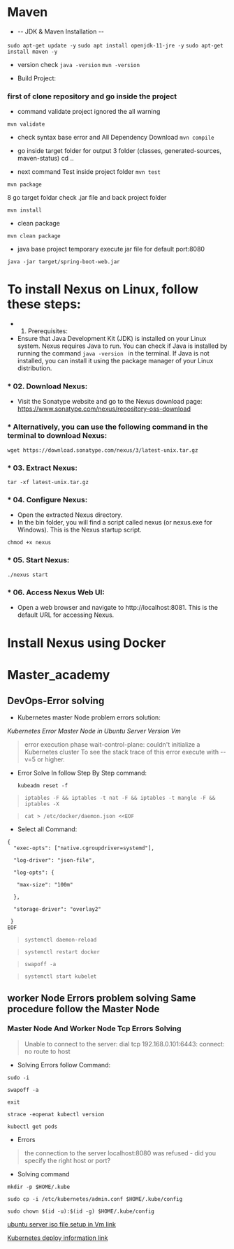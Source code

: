 # Maven 

* -- JDK & Maven Installation --

 ``sudo apt-get update -y``
  ``sudo apt install openjdk-11-jre -y``
    ``sudo apt-get install maven -y``

* version check 
` java -version `
` mvn -version `

* Build Project:
### first of clone repository and go inside the project

* command validate project ignored the all warning

` mvn validate ` 

* check syntax base error and All Dependency Download
` mvn compile `

* go inside target folder for output 3 folder (classes, generated-sources, maven-status) cd ..
* next command Test inside project folder
` mvn test `

` mvn package `

8 go target foldar check .jar file and back project folder

` mvn install `

* clean package

` mvn clean package `

* java base project temporary execute jar file for default port:8080

` java -jar target/spring-boot-web.jar `
 
# To install Nexus on Linux, follow these steps:

* 01. Prerequisites:
* Ensure that Java Development Kit (JDK) is installed on your Linux system. Nexus requires Java to run. You can check if Java is installed by running the command ``java -version `` in the terminal. If Java is not installed, you can install it using the package manager of your Linux distribution.

### * 02. Download Nexus:
* Visit the Sonatype website and go to the Nexus download page: https://www.sonatype.com/nexus/repository-oss-download

### * Alternatively, you can use the following command in the terminal to download Nexus:

 `` wget https://download.sonatype.com/nexus/3/latest-unix.tar.gz ``

 ### * 03. Extract Nexus:
 `` tar -xf latest-unix.tar.gz ``

### * 04. Configure Nexus:

* Open the extracted Nexus directory.
* In the bin folder, you will find a script called nexus (or nexus.exe for Windows). This is the Nexus startup script.

`` chmod +x nexus ``

### * 05. Start Nexus:

`` ./nexus start ``

### * 06. Access Nexus Web UI:
* Open a web browser and navigate to http://localhost:8081. This is the default URL for accessing Nexus.

# Install Nexus using Docker







# Master_academy 
## DevOps-Error solving
* Kubernetes master Node problem errors solution:

*Kubernetes Error Master Node in Ubuntu Server Version Vm*

> error execution phase wait-control-plane: couldn't initialize a Kubernetes 
> cluster To see the stack trace of this error execute with --v=5 or higher.

* Error Solve In follow Step By Step command:
 
  ``kubeadm reset -f``
 
 >``iptables -F && iptables -t nat -F && iptables -t mangle -F && iptables -X``
 
 >``cat > /etc/docker/daemon.json <<EOF``
 
 * Select all Command:
``` 
{
  "exec-opts": ["native.cgroupdriver=systemd"],
  
  "log-driver": "json-file",
  
  "log-opts": {
  
   "max-size": "100m"
	
  },
  
  "storage-driver": "overlay2"
  
 }
EOF 
```
 

>`systemctl daemon-reload`

>`systemctl restart docker`

>`swapoff -a`

>`systemctl start kubelet`


## worker Node Errors problem solving Same procedure follow the Master Node ##

### Master Node And Worker Node Tcp Errors Solving ###


>Unable to connect to the server: dial tcp 192.168.0.101:6443: connect: no route to host

* Solving Errors follow Command:

`sudo -i`

`swapoff -a`

`exit`

`strace -eopenat kubectl version`

`kubectl get pods`

* Errors

>the connection to the server localhost:8080 was refused - did you specify the right host or port?

* Solving command

```
mkdir -p $HOME/.kube

sudo cp -i /etc/kubernetes/admin.conf $HOME/.kube/config

sudo chown $(id -u):$(id -g) $HOME/.kube/config
```

[ubuntu server iso file setup in Vm link](https://hibbard.eu/install-ubuntu-virtual-box/)

[Kubernetes deploy information link](https://blog.radwell.codes/2021/05/provisioning-single-node-kubernetes-cluster-using-kubeadm-on-ubuntu-20-04/)

